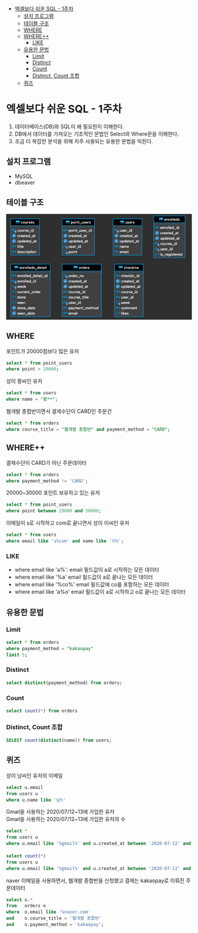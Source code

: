 <!-- TOC -->

- [엑셀보다 쉬운 SQL - 1주차](#%EC%97%91%EC%85%80%EB%B3%B4%EB%8B%A4-%EC%89%AC%EC%9A%B4-sql---1%EC%A3%BC%EC%B0%A8)
  - [설치 프로그램](#%EC%84%A4%EC%B9%98-%ED%94%84%EB%A1%9C%EA%B7%B8%EB%9E%A8)
  - [테이블 구조](#%ED%85%8C%EC%9D%B4%EB%B8%94-%EA%B5%AC%EC%A1%B0)
  - [WHERE](#where)
  - [WHERE++](#where)
    - [LIKE](#like)
  - [유용한 문법](#%EC%9C%A0%EC%9A%A9%ED%95%9C-%EB%AC%B8%EB%B2%95)
    - [Limit](#limit)
    - [Distinct](#distinct)
    - [Count](#count)
    - [Distinct, Count 조합](#distinct-count-%EC%A1%B0%ED%95%A9)
  - [퀴즈](#%ED%80%B4%EC%A6%88)

<!-- /TOC -->

# 엑셀보다 쉬운 SQL - 1주차
1. 데이터베이스(DB)와 SQL이 왜 필요한지 이해한다.
2. DB에서 데이터를 가져오는 기초적인 문법인 Select와 Where문을 이해한다.
3. 조금 더 복잡한 분석을 위해 자주 사용되는 유용한 문법을 익힌다.

## 설치 프로그램
- MySQL
- dbeaver

## 테이블 구조
![](./images/01_01.png)

## WHERE
포인트가 20000점보다 많은 유저
``` SQL
select * from point_users
where point > 20000;
```

성이 황씨인 유저
``` SQL
select * from users
where name = "황**";
```

웹개발 종합반이면서 결제수단이 CARD인 주문건
``` SQL
select * from orders
where course_title = "웹개발 종합반" and payment_method = "CARD";
```

## WHERE++
결제수단이 CARD가 아닌 주문데이터
``` SQL
select * from orders
where payment_method != 'CARD';
```
20000~30000 포인트 보유하고 있는 유저
``` SQL
select * from point_users
where point between 20000 and 30000;
```
이메일이 s로 시작하고 com로 끝나면서 성이 이씨인 유저
``` SQL
select * from users
where email like 's%com' and name like '이%';
```

### LIKE 
- where email like 'a%': email 필드값이 a로 시작하는 모든 데이터
- where email like '%a' email 필드값이 a로 끝나는 모든 데이터
- where email like '%co%' email 필드값에 co를 포함하는 모든 데이터
- where email like 'a%o' email 필드값이 a로 시작하고 o로 끝나는 모든 데이터

## 유용한 문법
### Limit
``` SQL
select * from orders 
where payment_method = "kakaopay"
limit 5;
```
### Distinct
``` SQL
select distinct(payment_method) from orders;
```
### Count
``` SQL
select count(*) from orders
```

### Distinct, Count 조합
``` SQL
SELECT count(distinct(name)) from users;
```

## 퀴즈
성이 남씨인 유저의 이메일
``` SQL
select u.email 
from users u 
where u.name like '남%'
```

Gmail을 사용하는 2020/07/12~13에 가입한 유저  
Gmail을 사용하는 2020/07/12~13에 가입한 유저의 수  
``` SQL
select *
from users u
where u.email like '%gmail%' and u.created_at between '2020-07-12' and '2020-07-14'

select count(*)
from users u
where u.email like '%gmail%' and u.created_at between '2020-07-12' and '2020-07-14'
```

naver 이메일을 사용하면서, 웹개발 종합반을 신청했고 결제는 kakaopay로 이뤄진 주문데이터
``` SQL
select o.*
from   orders o
where  o.email like '%naver.com' 
and    o.course_title = '웹개발 종합반'
and    o.payment_method = 'kakaopay';
```
